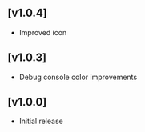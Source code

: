 ## [v1.0.4]

- Improved icon

## [v1.0.3]

- Debug console color improvements

## [v1.0.0]

- Initial release

